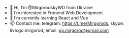 - 👋 Hi, I’m @MirgorodskyWD from Ukraine
- 👀 I’m interested in Fronend Web Development
- 🌱 I’m currently learning React and Vue
- 📫 Contact me: telegram: https://t.me/Mirgorods, skype: live:go.mirgorod, email: go.mirgorod@gmail.com
